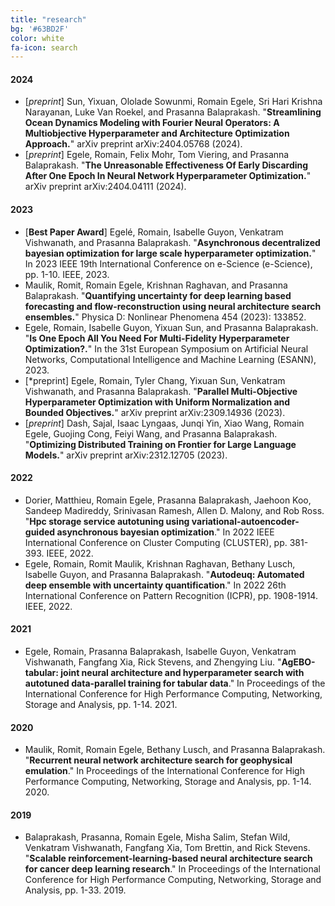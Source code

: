 ```yaml
---
title: "research"
bg: '#63BD2F'
color: white
fa-icon: search
---
```


<!-- https://bibtex.online/ -->

#### 2024

- [*preprint*] Sun, Yixuan, Ololade Sowunmi, Romain Egele, Sri Hari Krishna Narayanan, Luke Van Roekel, and Prasanna Balaprakash. "**Streamlining Ocean Dynamics Modeling with Fourier Neural Operators: A Multiobjective Hyperparameter and Architecture Optimization Approach.**" arXiv preprint arXiv:2404.05768 (2024).
- [*preprint*] Egele, Romain, Felix Mohr, Tom Viering, and Prasanna Balaprakash. "**The Unreasonable Effectiveness Of Early Discarding After One Epoch In Neural Network Hyperparameter Optimization.**" arXiv preprint arXiv:2404.04111 (2024).

#### 2023

- [**Best Paper Award**] Egelé, Romain, Isabelle Guyon, Venkatram Vishwanath, and Prasanna Balaprakash. "**Asynchronous decentralized bayesian optimization for large scale hyperparameter optimization.**" In 2023 IEEE 19th International Conference on e-Science (e-Science), pp. 1-10. IEEE, 2023.
- Maulik, Romit, Romain Egele, Krishnan Raghavan, and Prasanna Balaprakash. "**Quantifying uncertainty for deep learning based forecasting and flow-reconstruction using neural architecture search ensembles.**" Physica D: Nonlinear Phenomena 454 (2023): 133852.
- Egele, Romain, Isabelle Guyon, Yixuan Sun, and Prasanna Balaprakash. "**Is One Epoch All You Need For Multi-Fidelity Hyperparameter Optimization?.**" In the 31st European Symposium on Artificial Neural Networks, Computational Intelligence and Machine Learning (ESANN), 2023.
- [*preprint] Egele, Romain, Tyler Chang, Yixuan Sun, Venkatram Vishwanath, and Prasanna Balaprakash. "**Parallel Multi-Objective Hyperparameter Optimization with Uniform Normalization and Bounded Objectives.**" arXiv preprint arXiv:2309.14936 (2023).
- [*preprint*] Dash, Sajal, Isaac Lyngaas, Junqi Yin, Xiao Wang, Romain Egele, Guojing Cong, Feiyi Wang, and Prasanna Balaprakash. "**Optimizing Distributed Training on Frontier for Large Language Models.**" arXiv preprint arXiv:2312.12705 (2023).





#### 2022

- Dorier, Matthieu, Romain Egele, Prasanna Balaprakash, Jaehoon Koo, Sandeep Madireddy, Srinivasan Ramesh, Allen D. Malony, and Rob Ross. "**Hpc storage service autotuning using variational-autoencoder-guided asynchronous bayesian optimization**." In 2022 IEEE International Conference on Cluster Computing (CLUSTER), pp. 381-393. IEEE, 2022.
- Egele, Romain, Romit Maulik, Krishnan Raghavan, Bethany Lusch, Isabelle Guyon, and Prasanna Balaprakash. "**Autodeuq: Automated deep ensemble with uncertainty quantification**." In 2022 26th International Conference on Pattern Recognition (ICPR), pp. 1908-1914. IEEE, 2022.

#### 2021

- Egele, Romain, Prasanna Balaprakash, Isabelle Guyon, Venkatram Vishwanath, Fangfang Xia, Rick Stevens, and Zhengying Liu. "**AgEBO-tabular: joint neural architecture and hyperparameter search with autotuned data-parallel training for tabular data**." In Proceedings of the International Conference for High Performance Computing, Networking, Storage and Analysis, pp. 1-14. 2021.

#### 2020

- Maulik, Romit, Romain Egele, Bethany Lusch, and Prasanna Balaprakash. "**Recurrent neural network architecture search for geophysical emulation**." In Proceedings of the International Conference for High Performance Computing, Networking, Storage and Analysis, pp. 1-14. 2020.

#### 2019

- Balaprakash, Prasanna, Romain Egele, Misha Salim, Stefan Wild, Venkatram Vishwanath, Fangfang Xia, Tom Brettin, and Rick Stevens. "**Scalable reinforcement-learning-based neural architecture search for cancer deep learning research**." In Proceedings of the International Conference for High Performance Computing, Networking, Storage and Analysis, pp. 1-33. 2019.
